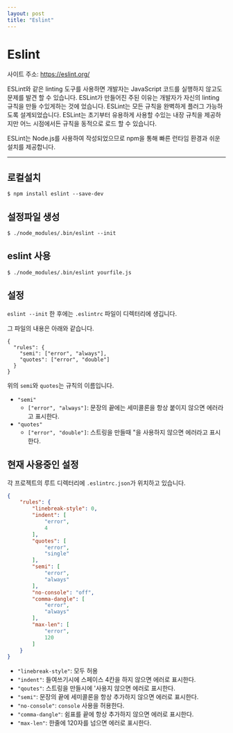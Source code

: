 ```yaml
---
layout: post
title: "Eslint"
---
```


# Eslint

사이트 주소: https://eslint.org/

ESLint와 같은 linting 도구를 사용하면 개발자는 JavaScript 코드를 실행하지 않고도 문제를 발견 할 수 있습니다. ESLint가 만들어진 주된 이유는 개발자가 자신의 linting 규칙을 만들 수있게하는 것에 었습니다. ESLint는 모든 규칙을 완벽하게 플러그 가능하도록 설계되었습니다. ESLint는 초기부터 유용하게 사용할 수있는 내장 규칙을 제공하지만 어느 시점에서든 규칙을 동적으로 로드 할 수 있습니다.


ESLint는 Node.js를 사용하여 작성되었으므로 npm을 통해 빠른 런타임 환경과 쉬운 설치를 제공합니다.

---

## 로컬설치

``` shell
$ npm install eslint --save-dev
```



## 설정파일 생성

```shell
$ ./node_modules/.bin/eslint --init
```



## eslint 사용

```shell
$ ./node_modules/.bin/eslint yourfile.js
```



## 설정

`eslint --init` 한 후에는 `.eslintrc` 파일이 디렉터리에 생깁니다.

그 파일의 내용은 아래와 같습니다.

```shell
{
  "rules": {
    "semi": ["error", "always"],
    "quotes": ["error", "double"]
  }
}
```

위의 `semi`와 `quotes`는 규칙의 이름입니다.

* `"semi"`
  * `["error", "always"]`: 문장의 끝에는 세미콜론을 항상 붙이지 않으면 에러라고 표시한다.
* `"quotes"`
  * `["error", "double"]`:  스트링을 만들때 "을 사용하지 않으면 에러라고 표시한다.



## 현재 사용중인 설정

각 프로젝트의 루트 디렉터리에 `.eslintrc.json`가 위치하고 있습니다.

```json
{
    "rules": {
        "linebreak-style": 0,
        "indent": [
            "error",
            4
        ],
        "quotes": [
            "error",
            "single"
        ],
        "semi": [
            "error",
            "always"
        ],
        "no-console": "off",
        "comma-dangle": [
            "error",
            "always"
        ],
        "max-len": [
            "error",
            120
        ]
    }
}
```



- `"linebreak-style"`: 모두 허용
- `"indent"`: 들여쓰기시에 스페이스 4칸을 하지 않으면 에러로 표시한다.
- `"qoutes"`:  스트링을 만들시에 '사용지 않으면 에러로 표시한다.
- `"semi"`: 문장의 끝에 세미콜론을 항상 추가하지 않으면 에러로 표시한다.
- `"no-console"`: `console` 사용을 허용한다.
- `"comma-dangle"`: 쉼표를 끝에 항상 추가하지 않으면 에러로 표시한다.
- `"max-len"`: 한줄에 120자를 넘으면 에러로 표시한다.